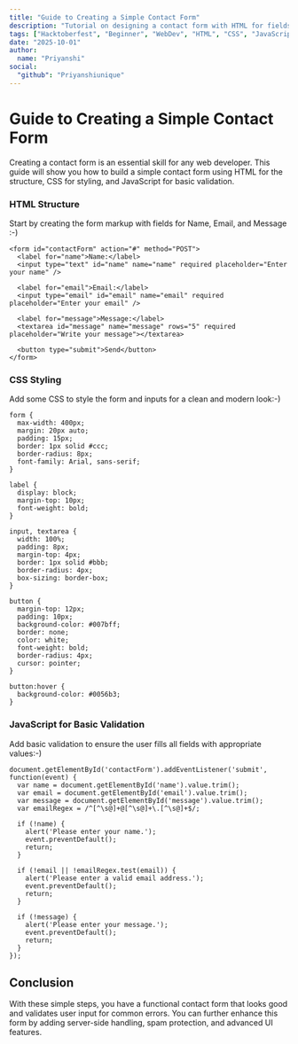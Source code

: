 ```yaml
---
title: "Guide to Creating a Simple Contact Form"
description: "Tutorial on designing a contact form with HTML for fields and CSS for styling, including basic JavaScript for form validation"
tags: ["Hacktoberfest", "Beginner", "WebDev", "HTML", "CSS", "JavaScript"]
date: "2025-10-01"
author:
  name: "Priyanshi"
social:
  "github": "Priyanshiunique"
---
```



# Guide to Creating a Simple Contact Form

Creating a contact form is an essential skill for any web developer. This guide will show you how to build a simple contact form using HTML for the structure, CSS for styling, and JavaScript for basic validation.

### HTML Structure

Start by creating the form markup with fields for Name, Email, and Message :-)

```
<form id="contactForm" action="#" method="POST">
  <label for="name">Name:</label>
  <input type="text" id="name" name="name" required placeholder="Enter your name" />

  <label for="email">Email:</label>
  <input type="email" id="email" name="email" required placeholder="Enter your email" />

  <label for="message">Message:</label>
  <textarea id="message" name="message" rows="5" required placeholder="Write your message"></textarea>

  <button type="submit">Send</button>
</form>

```

### CSS Styling

Add some CSS to style the form and inputs for a clean and modern look:-)

```
form {
  max-width: 400px;
  margin: 20px auto;
  padding: 15px;
  border: 1px solid #ccc;
  border-radius: 8px;
  font-family: Arial, sans-serif;
}

label {
  display: block;
  margin-top: 10px;
  font-weight: bold;
}

input, textarea {
  width: 100%;
  padding: 8px;
  margin-top: 4px;
  border: 1px solid #bbb;
  border-radius: 4px;
  box-sizing: border-box;
}

button {
  margin-top: 12px;
  padding: 10px;
  background-color: #007bff;
  border: none;
  color: white;
  font-weight: bold;
  border-radius: 4px;
  cursor: pointer;
}

button:hover {
  background-color: #0056b3;
}

```

### JavaScript for Basic Validation

Add basic validation to ensure the user fills all fields with appropriate values:-)

```
document.getElementById('contactForm').addEventListener('submit', function(event) {
  var name = document.getElementById('name').value.trim();
  var email = document.getElementById('email').value.trim();
  var message = document.getElementById('message').value.trim();
  var emailRegex = /^[^\s@]+@[^\s@]+\.[^\s@]+$/;

  if (!name) {
    alert('Please enter your name.');
    event.preventDefault();
    return;
  }

  if (!email || !emailRegex.test(email)) {
    alert('Please enter a valid email address.');
    event.preventDefault();
    return;
  }

  if (!message) {
    alert('Please enter your message.');
    event.preventDefault();
    return;
  }
});

```

## Conclusion

With these simple steps, you have a functional contact form that looks good and validates user input for common errors. You can further enhance this form by adding server-side handling, spam protection, and advanced UI features.


